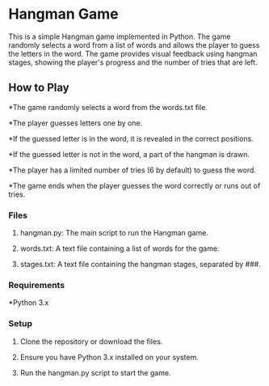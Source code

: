 # Hangman Game

This is a simple Hangman game implemented in Python. The game randomly selects a word from a list of words and allows the player to guess the letters in the word. The game provides visual feedback using hangman stages, showing the player's progress and the number of tries that are left.

## How to Play

*The game randomly selects a word from the words.txt file.

*The player guesses letters one by one.

*If the guessed letter is in the word, it is revealed in the correct positions.

*If the guessed letter is not in the word, a part of the hangman is drawn.

*The player has a limited number of tries (6 by default) to guess the word.

*The game ends when the player guesses the word correctly or runs out of tries.

### Files

1. hangman.py: The main script to run the Hangman game.

2. words.txt: A text file containing a list of words for the game.

3. stages.txt: A text file containing the hangman stages, separated by ###.

### Requirements

*Python 3.x

### Setup

1. Clone the repository or download the files.

2. Ensure you have Python 3.x installed on your system.

3. Run the hangman.py script to start the game.
